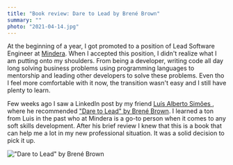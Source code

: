 ```yaml
---
title: "Book review: Dare to Lead by Brené Brown"
summary: ""
photo: "2021-04-14.jpg"
---
```


At the beginning of a year, I got promoted to a position of Lead Software Engineer at [Mindera](https://mindera.com). When I accepted this position, I didn't realize what I am putting onto my shoulders. From being a developer, writing code all day long solving business problems using programming languages to mentorship and leading other developers to solve these problems. Even tho I feel more comfortable with it now, the transition wasn't easy and I still have plenty to learn.

Few weeks ago I saw a LinkedIn post by my friend [Luís Alberto Simões
](https://www.linkedin.com/in/luisalbertosimoes/), where he recommended ["Dare to Lead" by Brené Brown](https://www.goodreads.com/book/show/40109367-dare-to-lead). I learned a ton from Luis in the past who at Mindera is a go-to person when it comes to any soft skills development. After his brief review I knew that this is a book that can help me a lot in my new professional situation. It was a solid decision to pick it up.

!["Dare to Lead" by Brené Brown](/photos/2021-04-14-1.jpg)
